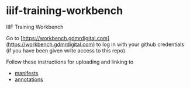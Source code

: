 # iiif-training-workbench
IIIF Training Workbench

Go to [https://workbench.gdmrdigital.com](https://workbench.gdmrdigital.com) to log in with your github credentials (if you have been given write access to this repo).

Follow these instructions for uploading and linking to
 - [manifests](https://training.iiif.io/iiif-online-workshop/day-three/workbench/)
 - [annotations](https://training.iiif.io/iiif-online-workshop/day-four/annotation-linking.html)

